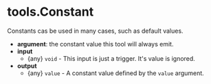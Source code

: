 # tools.Constant


Constants cas be used in many cases, such as default values.

* __argument__: the constant value this tool will always emit.
* __input__
    * {any} `void` - This input is just a trigger. It's value is ignored.
* __output__
    * {any} `value` - A constant value defined by the `value` argument.
